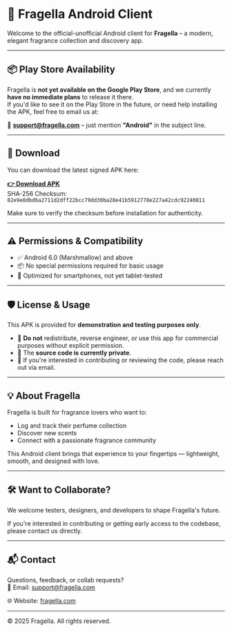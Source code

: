 # 📱 Fragella Android Client

Welcome to the official-unofficial Android client for **Fragella** – a modern, elegant fragrance collection and discovery app.

---

## 📦 Play Store Availability

Fragella is **not yet available on the Google Play Store**, and we currently **have no immediate plans** to release it there.  
If you'd like to see it on the Play Store in the future, or need help installing the APK, feel free to email us at:

📧 **support@fragella.com** – just mention **"Android"** in the subject line.

---


## 🔗 Download

You can download the latest signed APK here:

**[👉 Download APK](https://github.com/duongddinh/Fragella_Android_community/raw/refs/heads/main/app-release.apk)**  
SHA-256 Checksum:  
`82e9e8dbdba2711d2dff22bcc79dd30ba28e41b5912778e227a42cdc92240811`

Make sure to verify the checksum before installation for authenticity.

---

## ⚠️ Permissions & Compatibility

- ✅ Android 6.0 (Marshmallow) and above
- 📦 No special permissions required for basic usage
- 📱 Optimized for smartphones, not yet tablet-tested

---

## 🛡️ License & Usage

This APK is provided for **demonstration and testing purposes only**.

- 🚫 **Do not** redistribute, reverse engineer, or use this app for commercial purposes without explicit permission.
- 📁 The **source code is currently private**.
- 🤝 If you're interested in contributing or reviewing the code, please reach out via email.

---

## 💡 About Fragella

Fragella is built for fragrance lovers who want to:

- Log and track their perfume collection
- Discover new scents
- Connect with a passionate fragrance community

This Android client brings that experience to your fingertips — lightweight, smooth, and designed with love.

---

## 🛠️ Want to Collaborate?

We welcome testers, designers, and developers to shape Fragella's future.

If you're interested in contributing or getting early access to the codebase, please contact us directly.

---

## 📬 Contact

Questions, feedback, or collab requests?  
📧 Email: support@fragella.com 

🌐 Website: [fragella.com](fragella.com)

---

© 2025 Fragella. All rights reserved.

